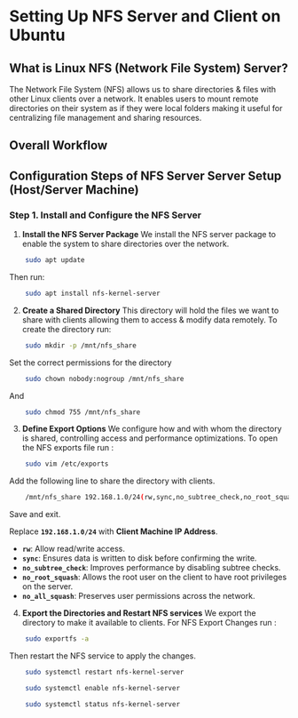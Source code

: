 # Setting Up NFS Server and Client on Ubuntu

## What is Linux NFS (Network File System) Server?
The Network File System (NFS) allows us to share directories & files with other Linux clients over a network. It enables users to mount remote directories on their system as if they were local folders making it useful for centralizing file management and sharing resources.

## Overall Workflow

## Configuration Steps of NFS Server Server Setup (Host/Server Machine)

### Step 1. Install and Configure the NFS Server
1. **Install the NFS Server Package**
We install the NFS server package to enable the system to share directories over the network.
```bash
    sudo apt update
```
Then run:
```bash
    sudo apt install nfs-kernel-server
```
2. **Create a Shared Directory**
This directory will hold the files we want to share with clients allowing them to access & modify data remotely.
To create the directory run:
```bash
    sudo mkdir -p /mnt/nfs_share
```
Set the correct permissions for the directory
```bash
    sudo chown nobody:nogroup /mnt/nfs_share
```
And
```bash
    sudo chmod 755 /mnt/nfs_share
```
3. **Define Export Options**
We configure how and with whom the directory is shared, controlling access and performance optimizations.
To open the NFS exports file run :
```bash
    sudo vim /etc/exports
```
Add the following line to share the directory with clients. 
```bash
    /mnt/nfs_share 192.168.1.0/24(rw,sync,no_subtree_check,no_root_squash,no_all_squash)
```
Save and exit.

Replace **`192.168.1.0/24`** with **Client Machine IP Address**.

- **`rw`**: Allow read/write access.
- **`sync`**: Ensures data is written to disk before confirming the write.
- **`no_subtree_check`**: Improves performance by disabling subtree checks.
- **`no_root_squash`**: Allows the root user on the client to have root privileges on the server.
- **`no_all_squash`**: Preserves user permissions across the network.
 4. **Export the Directories and Restart NFS services**
We export the directory to make it available to clients. For NFS Export Changes run :
```bash
    sudo exportfs -a
```
Then restart the NFS service to apply the changes.
```bash
    sudo systemctl restart nfs-kernel-server
```
```bash
    sudo systemctl enable nfs-kernel-server
```
```bash
    sudo systemctl status nfs-kernel-server
```